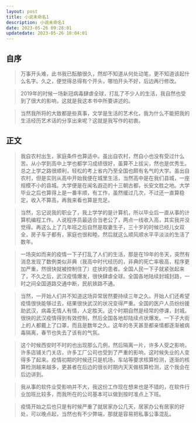 ```yaml
---
layout: post
title: 小说未命名1
description: 小说未命名1
date: 2023-05-26 09:28:01
updatedate: 2023-05-26 10:04:01
---
```


## 自序

> 万事开头难，此书我已酝酿很久，然却不知道从何处动笔，更不知道该起什么名字。久之，便觉得总得有个开头，哪怕开头不好，后边再行修改。

> 2019年的时候一场新冠病毒肆虐全球，打乱了不少人的生活，我自然也受到了很大的影响，这就是我这本书中所要讲述的。

> 当然我所将的大致都是些真事，文学是生活的艺术化，我为什么不能把我的生活经历艺术话的分享出来呢？这就是我写作的初衷。

## 正文

> 我自农村出生，家庭条件也算适中。虽出自农村，然自小也没有受过什么苦。从小学到高中上学也都学习成绩很好，虽算不上拔尖，然也是优秀生。总之上学之路很顺利，轻松的考上省内乃至全国也颇有名气的大学。虽出自农村，但是实则从高中开始我便在城里生活，当然高中是在我们县城，一座规模不小的县城。大学便是在闻名遐迩的十三朝古都，长安文胜之地。大学毕业之后也算得上是一番丰顺，有工作，虽然缓过几次，不过还一直算稳定，收入不算高，再我来看也算是充足。

> 当然，忘记说我的职业了，我上学学的是计算机，所以毕业后一直从事的计算机编程工作。人说程序员最适合当老公了，两点一线收入高，其实我并没觉得。再这么上了几年班之后自然是取妻生子，三十岁的时候已经儿女双全，房子车子都有，家庭也很和睦。然后就这么顺风顺水平平淡淡的生活了数年。

> 一场突如而来的疫情一下子打乱了人们的生活，那是在19年的冬天，突然有消息发现了数例类似非典（我高中时代经历的，非典的死亡率极高，程序更加严重，然很快就被控制住了）症状的患者。全国人民一下子就紧张起来了，不久之后，武汉疫情爆发，很快肆虐全球。全国各地陆续封城封路，一时之间全国道路交通中断，民航铁路不通。

> 当然，一开始人们并不知道这场异常居然要持续三年之久。开始人们还希望疫情很快能够过去，结果很快武汉的状况变得严重。全国的医户人员纷纷援助武汉，病毒无情人有情，人定胜天。这个时期自然是经常的停课，封城。很快的武汉疫情得到有效控制，然后全国各地却陆续点状爆发。一下子大街上的人都戴上了口罩，而且是数年之久。这年的冬天甚至都亲情都逐渐被病毒隔离，春节也失去了该有的气氛。

> 这个时候西安时不时的也出现那么几例，然后隔离一片，许多人受之影响，许多店铺关门关店，许多工厂公司也受到了严重的影响，这时候失业的人变得多了起来。疫情初期的时候还只是机场，车站等要求核算检测，逐渐的核算检测越来越多，更甚者在后边的很长时期内天天做核算检测，这个我会在后边讲到。

> 我从事的软件业受影响并不大，我这份工作现在想来也是不错的，在软件行业加班比较多，而我所在的公司基本可以做到按时准点上下班。

> 疫情开始之后也只是有时候严重了就居家办公几天，居家办公有居家的好处，可以晚点起，当然也有不少弊端，那就是容易把私事公事混乱。
